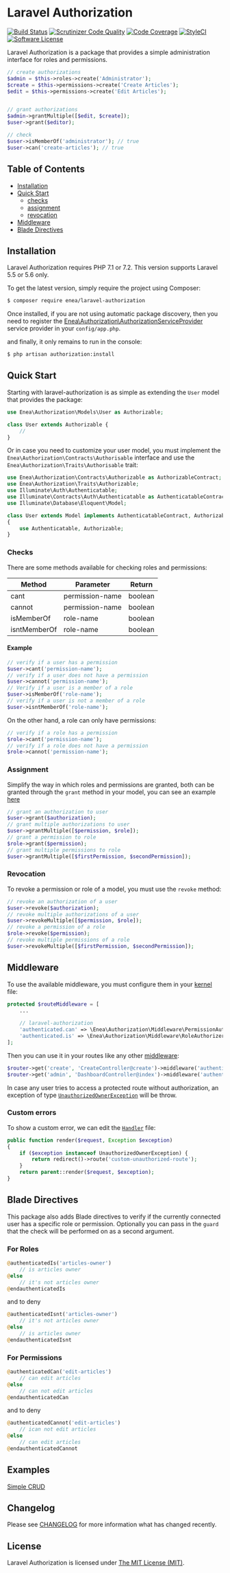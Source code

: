 Laravel Authorization
=====================

[![Build Status](https://travis-ci.org/eneav/laravel-authorization.svg)](https://travis-ci.org/eneav/laravel-authorization) [![Scrutinizer Code Quality](https://scrutinizer-ci.com/g/eneav/laravel-authorization/badges/quality-score.png)](https://scrutinizer-ci.com/g/eneav/laravel-authorization/)  [![Code Coverage](https://scrutinizer-ci.com/g/eneav/laravel-authorization/badges/coverage.png)](https://scrutinizer-ci.com/g/eneav/laravel-authorization/) [![StyleCI](https://styleci.io/repos/121161451/shield)](https://styleci.io/repos/121161451)  [![Software License](https://img.shields.io/badge/license-MIT-brightgreen.svg?style=flat-square)](LICENSE.md) 

Laravel Authorization is a package that provides a simple administration interface for roles and permissions.

```php
// create authorizations
$admin = $this->roles->create('Administrator');
$create = $this->permissions->create('Create Articles');
$edit = $this->permissions->create('Edit Articles');


// grant authorizations
$admin->grantMultiple([$edit, $create]);
$user->grant($editor);

// check
$user->isMemberOf('administrator'); // true
$user->can('create-articles'); // true
```

## Table of Contents
* [Installation](#installation)
* [Quick Start](#quick-start)
    - [checks](#checks)
    - [assignment](#assignment)
    - [revocation](#revocation)
* [Middleware](#middleware)
* [Blade Directives](#blade-directives)

## Installation
Laravel Authorization requires PHP 7.1 or 7.2. This version supports Laravel 5.5 or 5.6 only.

To get the latest version, simply require the project using Composer:
```sh
$ composer require enea/laravel-authorization
```

Once installed, if you are not using automatic package discovery, then you need to register the [Enea\Authorization\AuthorizationServiceProvider](https://github.com/eneav/laravel-authorization/blob/master/src/AuthorizationServiceProvider.php) service provider in your `config/app.php`.

and finally, it only remains to run in the console:
```sh
$ php artisan authorization:install
```

## Quick Start
Starting with laravel-authorization is as simple as extending the `User` model that provides the package:
``` php
use Enea\Authorization\Models\User as Authorizable;

class User extends Authorizable {
    //
}
```
Or in case you need to customize your user model, you must implement the `Enea\Authorization\Contracts\Authorisable` interface and use the `Enea\Authorization\Traits\Authorisable` trait:
``` php
use Enea\Authorization\Contracts\Authorizable as AuthorizableContract;
use Enea\Authorization\Traits\Authorizable;
use Illuminate\Auth\Authenticatable;
use Illuminate\Contracts\Auth\Authenticatable as AuthenticatableContract;
use Illuminate\Database\Eloquent\Model;

class User extends Model implements AuthenticatableContract, AuthorizableContract
{
    use Authenticatable, Authorizable;
}
```
### Checks
There are some methods available for checking roles and permissions:

Method            | Parameter       | Return
------------------|-----------------|------------------
cant              | permission-name | boolean
cannot            | permission-name | boolean
isMemberOf        | role-name       | boolean
isntMemberOf      | role-name       | boolean

#### Example
```php
// verify if a user has a permission
$user->cant('permission-name');
// verify if a user does not have a permission
$user->cannot('permission-name');
// Verify if a user is a member of a role
$user->isMemberOf('role-name');
// verify if a user is not a member of a role
$user->isntMemberOf('role-name');
```
On the other hand, a role can only have permissions:
```php
// verify if a role has a permission
$role->cant('permission-name');
// verify if a role does not have a permission
$role->cannot('permission-name');
```

### Assignment
Simplify the way in which roles and permissions are granted, both can be granted through the `grant` method in your model, you can see an example [here](https://github.com/eneav/laravel-authorization-example/blob/master/database/seeds/AuthorizationsSeeder.php)

```php
// grant an authorization to user
$user->grant($authorization);
// grant multiple authorizations to user
$user->grantMultiple([$permission, $role]);
// grant a permission to role
$role->grant($permission);
// grant multiple permissions to role
$user->grantMultiple([$firstPermission, $secondPermission]);
```
### Revocation
To revoke a permission or role of a model, you must use the `revoke` method:
```php
// revoke an authorization of a user
$user->revoke($authorization);
// revoke multiple authorizations of a user
$user->revokeMultiple([$permission, $role]);
// revoke a permission of a role
$role->revoke($permission);
// revoke multiple permissions of a role
$user->revokeMultiple([$firstPermission, $secondPermission]);
```
## Middleware
To use the available middleware, you must configure them in your [kernel](https://github.com/eneav/laravel-authorization-example/blob/master/app/Http/Kernel.php#L64-L65) file:
```php
protected $routeMiddleware = [
    ...
    
    // laravel-authorization
    'authenticated.can' => \Enea\Authorization\Middleware\PermissionAuthorizerMiddleware::class,
    'authenticated.is' => \Enea\Authorization\Middleware\RoleAuthorizerMiddleware::class,
];
```
Then you can use it in your routes like any other [middleware](https://github.com/eneav/laravel-authorization-example/blob/master/routes/web.php#L33-L40):

```php
$router->get('create', 'CreateController@create')->middleware('authenticated.can:create-articles');
$router->get('admin', 'DashboardController@index')->middleware('authenticated.is:admin');
```

In case any user tries to access a protected route without authorization, an exception of type [`UnauthorizedOwnerException`](https://github.com/eneav/laravel-authorization/blob/master/src/Exceptions/UnauthorizedOwnerException.php) will be throw.

### Custom errors
To show a custom error, we can edit the [`Handler`](https://github.com/eneav/laravel-authorization-example/blob/master/app/Exceptions/Handler.php#L52-L54) file:
```php
public function render($request, Exception $exception)
{
    if ($exception instanceof UnauthorizedOwnerException) {
        return redirect()->route('custom-unauthorized-route');
    }
    return parent::render($request, $exception);
}
```
## Blade Directives
This package also adds Blade directives to verify if the currently connected user has a specific role or permission.
Optionally you can pass in the `guard` that the check will be performed on as a second argument.
### For Roles
```php
@authenticatedIs('articles-owner')
    // is articles owner
@else
    // it's not articles owner
@endauthenticatedIs
```
and to deny
```php
@authenticatedIsnt('articles-owner')
    // it's not articles owner
@else
    // is articles owner
@endauthenticatedIsnt
```
### For Permissions
```php
@authenticatedCan('edit-articles')
    // can edit articles
@else
    // can not edit articles
@endauthenticatedCan
```
and to deny
```php
@authenticatedCannot('edit-articles')
    // ican not edit articles
@else
    // can edit articles
@endauthenticatedCannot
```

## Examples
[Simple CRUD](https://github.com/eneav/laravel-authorization-example)

## Changelog
Please see [CHANGELOG](CHANGELOG.md) for more information what has changed recently.

## License
Laravel Authorization is licensed under [The MIT License (MIT)](LICENSE.md).
